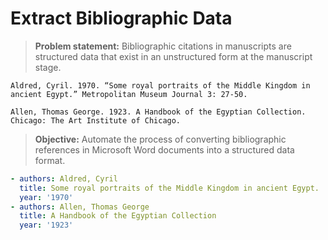 # Extract Bibliographic Data

> **Problem statement:** Bibliographic citations in manuscripts are structured data that exist in an unstructured form at the manuscript stage.

```
Aldred, Cyril. 1970. “Some royal portraits of the Middle Kingdom in ancient Egypt.” Metropolitan Museum Journal 3: 27-50.

Allen, Thomas George. 1923. A Handbook of the Egyptian Collection. Chicago: The Art Institute of Chicago.
```

> **Objective:** Automate the process of converting bibliographic references in Microsoft Word documents into a structured data format. 

```yaml
- authors: Aldred, Cyril
  title: Some royal portraits of the Middle Kingdom in ancient Egypt.
  year: '1970'
- authors: Allen, Thomas George
  title: A Handbook of the Egyptian Collection
  year: '1923'
```